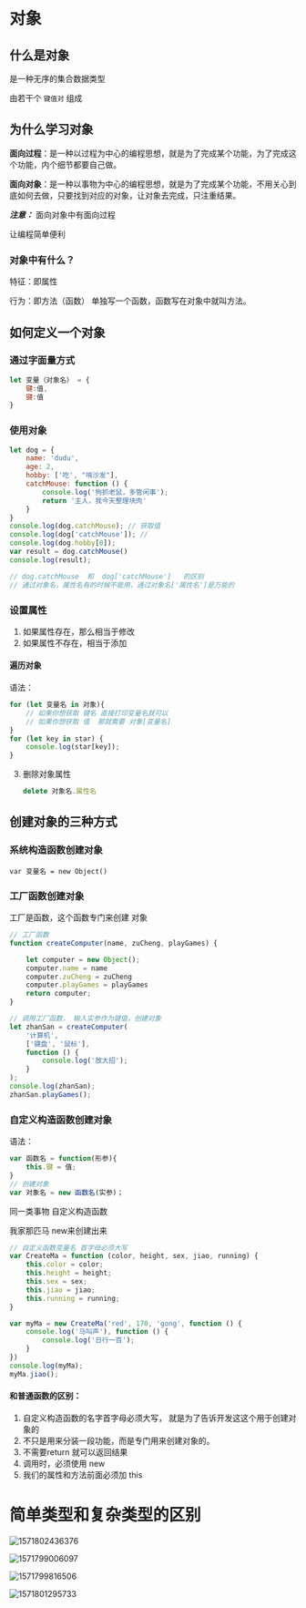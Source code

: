 # 对象

## 什么是对象

是一种无序的集合数据类型

由若干个  `键值对`  组成

## 为什么学习对象

**面向过程**：是一种以过程为中心的编程思想，就是为了完成某个功能，为了完成这个功能，内个细节都要自己做。

**面向对象**：是一种以事物为中心的编程思想，就是为了完成某个功能，不用关心到底如何去做，只要找到对应的对象，让对象去完成，只注重结果。

***注意：*** 面向对象中有面向过程

让编程简单便利

### 对象中有什么？

特征：即属性

行为：即方法（函数）  单独写一个函数，函数写在对象中就叫方法。

## 如何定义一个对象

### 通过字面量方式

```js
let 变量（对象名） = {
	键:值,
	键:值
}
```

### 使用对象

```js
let dog = {
    name: 'dudu',
    age: 2,
    hobby: ['吃', "啃沙发"],
    catchMouse: function () {
        console.log('狗抓老鼠，多管闲事');
        return '主人，我今天整理块肉'
    }
}
console.log(dog.catchMouse); // 获取值
console.log(dog['catchMouse']); // 
console.log(dog.hobby[0]);
var result = dog.catchMouse()
console.log(result);

// dog.catchMouse  和  dog['catchMouse']   的区别
// 通过对象名，属性名有的时候不能用，通过对象名['属性名']是万能的
```

### 设置属性

1. 如果属性存在，那么相当于修改
2. 如果属性不存在，相当于添加

#### 遍历对象

语法：

```js
for (let 变量名 in 对象){
    // 如果你想获取 键名 直接打印变量名就可以
    // 如果你想获取 值  那就需要 对象[变量名] 
}
for (let key in star) {
    console.log(star[key]);
}
```

3. 删除对象属性

   ```js
   delete 对象名.属性名
   ```

   

## 创建对象的三种方式

### 系统构造函数创建对象

`var 变量名 = new Object()`

### 工厂函数创建对象

工厂是函数，这个函数专门来创建 对象

```js
// 工厂函数 
function createComputer(name, zuCheng, playGames) {

    let computer = new Object();
    computer.name = name
    computer.zuCheng = zuCheng
    computer.playGames = playGames
    return computer;
}

// 调用工厂函数， 输入实参作为键值，创建对象
let zhanSan = createComputer(
    '计算机',
    ['键盘', '鼠标'],
    function () {
        console.log('放大招');
    }
);
console.log(zhanSan);
zhanSan.playGames();
```

### 自定义构造函数创建对象

语法：

```js
var 函数名 = function(形参){
    this.键 = 值;
}
// 创建对象
var 对象名 = new 函数名(实参)；
```

同一类事物  自定义构造函数

我家那匹马   new来创建出来

```js
// 自定义函数变量名 首字母必须大写
var CreateMa = function (color, height, sex, jiao, running) {
    this.color = color;
    this.height = height;
    this.sex = sex;
    this.jiao = jiao;
    this.running = running;
}

var myMa = new CreateMa('red', 170, 'gong', function () {
    console.log('马叫声'), function () {
        console.log('日行一百');
    }
})
console.log(myMa);
myMa.jiao();

```

#### 和普通函数的区别：

1. 自定义构造函数的名字首字母必须大写， 就是为了告诉开发这这个用于创建对象的
2. 不只是用来分装一段功能，而是专门用来创建对象的。
3. 不需要return  就可以返回结果
4. 调用时，必须使用 new
5. 我们的属性和方法前面必须加 this

# 简单类型和复杂类型的区别



![1571802436376](C:\Users\lenovo\AppData\Roaming\Typora\typora-user-images\1571802436376.png)



![1571799006097](C:\Users\lenovo\AppData\Roaming\Typora\typora-user-images\1571799006097.png)



![1571799816506](C:\Users\lenovo\AppData\Roaming\Typora\typora-user-images\1571799816506.png)



![1571801295733](C:\Users\lenovo\AppData\Roaming\Typora\typora-user-images\1571801295733.png)

